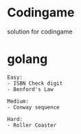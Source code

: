 # Codingame
solution for codingame

# golang
	Easy:
	- ISBN Check digit
	- Benford's Law
	
	Medium:
	- Conway sequence

	Hard:
	- Roller Coaster
